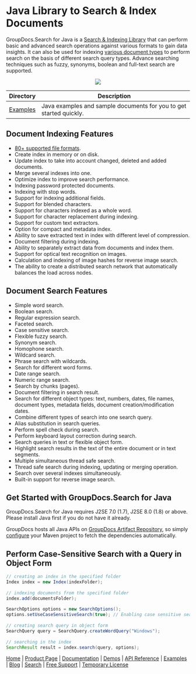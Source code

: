 
# Java Library to Search & Index Documents

GroupDocs.Search for Java is a [Search & Indexing Library](https://products.groupdocs.com/search/java) that can perform basic and advanced search operations against various formats to gain data insights. It can also be used for indexing [various document types](https://docs.groupdocs.com/search/java/supported-document-formats/) to perform search on the basis of different search query types. Advance searching techniques such as fuzzy, synonyms, boolean and full-text search are supported.

<p align="center">
  <a title="Download complete GroupDocs.Search for Java source code" href="https://github.com/groupdocs-search/GroupDocs.Search-for-Java/archive/master.zip"> 
    <img src="https://camo.githubusercontent.com/11839cd752a2d367f3149c7bee1742b68e4a4d37/68747470733a2f2f7261772e6769746875622e636f6d2f4173706f73654578616d706c65732f6a6176612d6578616d706c65732d64617368626f6172642f6d61737465722f696d616765732f646f776e6c6f61645a69702d427574746f6e2d4c617267652e706e67" data-canonical-src="https://raw.github.com/AsposeExamples/java-examples-dashboard/master/images/downloadZip-Button-Large.png" style="max-width:100%;">
  </a>
</p>

Directory | Description
--------- | -----------
[Examples](https://github.com/groupdocs-search/GroupDocs.Search-for-Java/tree/master/Examples)  | Java examples and sample documents for you to get started quickly. 

## Document Indexing Features

- [80+ supported file formats](https://docs.groupdocs.com/search/java/supported-document-formats/).
- Create index in memory or on disk.
- Update index to take into account changed, deleted and added documents.
- Merge several indexes into one.
- Optimize index to improve search performance.
- Indexing password protected documents.
- Indexing with stop words.
- Support for indexing additional fields.
- Support for blended characters.
- Support for characters indexed as a whole word.
- Support for character replacement during indexing.
- Support for custom text extractors.
- Option for compact and metadata index.
- Ability to save extracted text in index with different level of compression.
- Document filtering during indexing.
- Ability to separately extract data from documents and index them.
- Support for optical text recognition on images.
- Calculation and indexing of image hashes for reverse image search.
- The ability to create a distributed search network that automatically balances the load across nodes.

## Document Search Features

- Simple word search.
- Boolean search.
- Regular expression search.
- Faceted search.
- Case sensitive search.
- Flexible fuzzy search.
- Synonym search.
- Homophone search.
- Wildcard search.
- Phrase search with wildcards.
- Search for different word forms.
- Date range search.
- Numeric range search.
- Search by chunks (pages).
- Document filtering in search result.
- Search for different object types: text, numbers, dates, file names, document types, metadata fields, document creation/modification dates.
- Combine different types of search into one search query.
- Alias substitution in search queries.
- Perform spell check during search.
- Perform keyboard layout correction during search.
- Search queries in text or flexible object form.
- Highlight search results in the text of the entire document or in text segments.
- Multiple simultaneous thread safe search.
- Thread safe search during indexing, updating or merging operation.
- Search over several indexes simultaneously.
- Built-in support for reverse image search.


## Get Started with GroupDocs.Search for Java

GroupDocs.Search for Java requires J2SE 7.0 (1.7), J2SE 8.0 (1.8) or above. Please install Java first if you do not have it already. 

GroupDocs hosts all Java APIs on [GroupDocs Artifact Repository](https://artifact.groupdocs.com/webapp/#/artifacts/browse/tree/General/repo/com/groupdocs/groupdocs-search), so simply [configure](https://docs.groupdocs.com/search/java/installation/) your Maven project to fetch the dependencies automatically.

## Perform Case-Sensitive Search with a Query in Object Form

```java
// creating an index in the specified folder
Index index = new Index(indexFolder);
 
// indexing documents from the specified folder
index.add(documentsFolder);
 
SearchOptions options = new SearchOptions();
options.setUseCaseSensitiveSearch(true); // Enabling case sensitive search
 
// creating search query in object form
SearchQuery query = SearchQuery.createWordQuery("Windows");
 
// searching in the index
SearchResult result = index.search(query, options);
```

[Home](https://www.groupdocs.com/) | [Product Page](https://products.groupdocs.com/search/java) | [Documentation](https://docs.groupdocs.com/search/java/) | [Demos](https://products.groupdocs.app/search/family) | [API Reference](https://apireference.groupdocs.com/java/search) | [Examples](https://github.com/groupdocs-search/GroupDocs.search-for-Java/tree/master/Examples) | [Blog](https://blog.groupdocs.com/category/search/) | [Search](https://search.groupdocs.com/) | [Free Support](https://forum.groupdocs.com/c/search) | [Temporary License](https://purchase.groupdocs.com/temporary-license)
